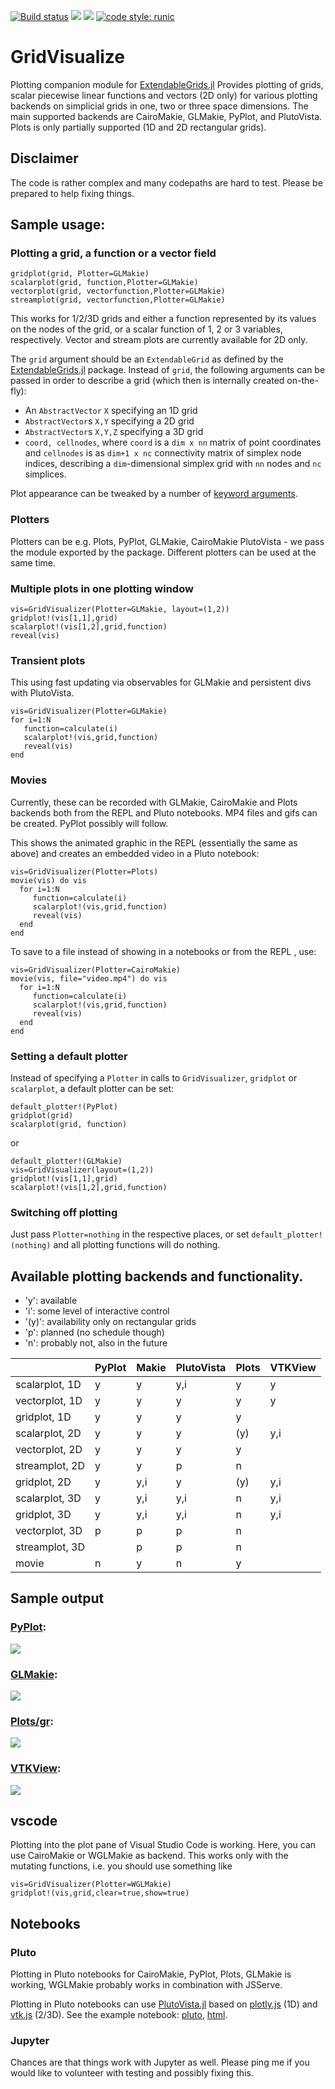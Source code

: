 [![Build status](https://github.com/WIAS-PDELib/GridVisualize.jl/actions/workflows/ci.yml/badge.svg?branch=main)](https://github.com/WIAS-PDELib/GridVisualize.jl/actions/workflows/ci.yml?query=branch%3Amain)
[![](https://img.shields.io/badge/docs-stable-blue.svg)](https://WIAS-PDELib.github.io/GridVisualize.jl/stable)
[![](https://img.shields.io/badge/docs-dev-blue.svg)](https://WIAS-PDELib.github.io/GridVisualize.jl/dev)
[![code style: runic](https://img.shields.io/badge/code_style-%E1%9A%B1%E1%9A%A2%E1%9A%BE%E1%9B%81%E1%9A%B2-black)](https://github.com/fredrikekre/Runic.jl)

GridVisualize
=============

Plotting companion module for [ExtendableGrids.jl](https://github.com/WIAS-PDELib/ExtendableGrids.jl)
Provides plotting of grids,  scalar piecewise linear functions and vectors (2D only) for various plotting backends
on simplicial grids in one, two or three space dimensions. The main supported backends
are CairoMakie, GLMakie, PyPlot,  and PlutoVista. Plots is only partially supported (1D and 2D rectangular grids).

## Disclaimer
The code is rather complex and many codepaths are hard to test. Please be prepared to help
fixing things.


## Sample usage:

### Plotting a grid, a function or a vector field
````
gridplot(grid, Plotter=GLMakie)
scalarplot(grid, function,Plotter=GLMakie)
vectorplot(grid, vectorfunction,Plotter=GLMakie)
streamplot(grid, vectorfunction,Plotter=GLMakie)
````

This works for  1/2/3D grids and either a function  represented by its
values on  the nodes of the  grid, or a scalar  function of 1, 2  or 3
variables, respectively. Vector and stream plots are currently available for 2D only.

The `grid` argument should be an `ExtendableGrid` as defined by the [ExtendableGrids.jl](https://github.com/WIAS-PDELib/ExtendableGrids.jl) package.
Instead of `grid`, the following arguments can be passed in order to describe a grid (which then is internally created on-the-fly):
- An `AbstractVector` `X` specifying an 1D grid
- `AbstractVector`s `X,Y` specifying a 2D grid
- `AbstractVector`s `X,Y,Z` specifying a 3D grid
- `coord, cellnodes`, where `coord` is a `dim x nn` matrix of point coordinates and
  `cellnodes` is as `dim+1 x nc` connectivity matrix of simplex node indices, describing
  a `dim`-dimensional simplex grid with `nn` nodes and `nc` simplices.
  
Plot appearance can be tweaked by a number of
[keyword arguments](https://WIAS-PDELib.github.io/GridVisualize.jl/dev/api/#GridVisualize.available_kwargs).

### Plotters
Plotters can be e.g. Plots, PyPlot, GLMakie, CairoMakie PlutoVista - we pass the module exported
by the package. Different plotters can be used at the same time.

### Multiple plots in one plotting window
````
vis=GridVisualizer(Plotter=GLMakie, layout=(1,2))
gridplot!(vis[1,1],grid)
scalarplot!(vis[1,2],grid,function)
reveal(vis)
````

### Transient plots

This using fast updating via observables for GLMakie and persistent divs with PlutoVista.
````
vis=GridVisualizer(Plotter=GLMakie)
for i=1:N
   function=calculate(i)
   scalarplot!(vis,grid,function)
   reveal(vis)
end
````

### Movies
Currently, these can be recorded with GLMakie, CairoMakie and Plots backends both from
the REPL and Pluto notebooks. MP4 files and gifs can be created.
PyPlot possibly will follow.

This shows the animated graphic in the REPL (essentially the same as above)
and creates an embedded video in a Pluto notebook:
````
vis=GridVisualizer(Plotter=Plots)
movie(vis) do vis
  for i=1:N
     function=calculate(i)
     scalarplot!(vis,grid,function)
     reveal(vis)
  end
end
````

To save to a file instead of showing in a notebooks or from the REPL , use:
````
vis=GridVisualizer(Plotter=CairoMakie)
movie(vis, file="video.mp4") do vis
  for i=1:N
     function=calculate(i)
     scalarplot!(vis,grid,function)
     reveal(vis)
  end
end
````



### Setting a default plotter

Instead  of  specifying  a  `Plotter` in  calls  to  `GridVisualizer`,
`gridplot` or `scalarplot`, a default plotter can be set:

```
default_plotter!(PyPlot)
gridplot(grid)
scalarplot(grid, function)
```

or 
```
default_plotter!(GLMakie)
vis=GridVisualizer(layout=(1,2))
gridplot!(vis[1,1],grid)
scalarplot!(vis[1,2],grid,function)
```



### Switching off plotting
Just pass `Plotter=nothing`  in the respective places, or set `default_plotter!(nothing)`
and all plotting functions will do nothing.

## Available plotting backends and functionality.

- 'y': available
- 'i': some level of interactive control
- '(y)': availability only on rectangular grids
- 'p':  planned (no schedule though)
- 'n': probably not, also in the future

|                | PyPlot | Makie   | PlutoVista | Plots | VTKView |
|----------------|--------|---------|------------|-------|---------|
| scalarplot, 1D | y      | y       | y,i        | y     | y       |
| vectorplot, 1D | y      | y       | y          | y     | y       |
| gridplot, 1D   | y      | y       | y          | y     |         |
| scalarplot, 2D | y      | y       | y          | (y)   | y,i     |
| vectorplot, 2D | y      | y       | y          | y     |         |
| streamplot, 2D | y      | y       | p          |  n    |         |
| gridplot, 2D   | y      | y,i     | y          | (y)   | y,i     |
| scalarplot, 3D | y      | y,i     | y,i        |  n    | y,i     |
| gridplot, 3D   | y      | y,i     | y,i        |  n    | y,i     |
| vectorplot, 3D | p      | p       | p          |  n    |         |
| streamplot, 3D |        | p       | p          |  n    |         |
| movie          | n      | y       | n          |  y    |         |


## Sample output


### [PyPlot](https://github.com/JuliaPy/PyPlot.jl):
![](https://github.com/WIAS-PDELib/GridVisualize.jl/blob/main/docs/src/assets/multiscene_pyplot.png?raw=true)


### [GLMakie](https://github.com/JuliaPlots/GLMakie.jl):

![](https://github.com/WIAS-PDELib/GridVisualize.jl/blob/main/docs/src/assets/multiscene_glmakie.png?raw=true)


### [Plots/gr](https://github.com/JuliaPlots/Plots.jl):
![](https://github.com/WIAS-PDELib/GridVisualize.jl/blob/main/docs/src/assets/multiscene_plots.png?raw=true")


### [VTKView](https://github.com/j-fu/VTKView.jl):
![](https://github.com/WIAS-PDELib/GridVisualize.jl/blob/main/docs/src/assets/multiscene_vtkview.png?raw=true")

## vscode
Plotting  into the plot pane of Visual Studio Code is working. Here, you can use CairoMakie or WGLMakie as backend. This works only with the mutating functions, i.e. you should use something like
```
vis=GridVisualizer(Plotter=WGLMakie)
gridplot!(vis,grid,clear=true,show=true)
```

## Notebooks

###  Pluto
Plotting in Pluto notebooks for CairoMakie, PyPlot, Plots, GLMakie is working, WGLMakie probably works in combination with JSServe.

Plotting in Pluto notebooks can use [PlutoVista.jl](https://github.com/j-fu/PlutoVista.jl)
based on [plotly.js](https://plotly.com/javascript/) (1D) and [vtk.js](https://kitware.github.io/vtk-js/index.html) (2/3D).
See the example notebook: [pluto](https://raw.githubusercontent.com/WIAS-PDELib/GridVisualize.jl/main/examples/plutovista.jl),
[html](https://WIAS-PDELib.github.io/GridVisualize.jl/dev/plutovista.html).


### Jupyter
Chances are that things work with Jupyter as well.  Please ping me if you would like to volunteer with testing and
possibly fixing this.
